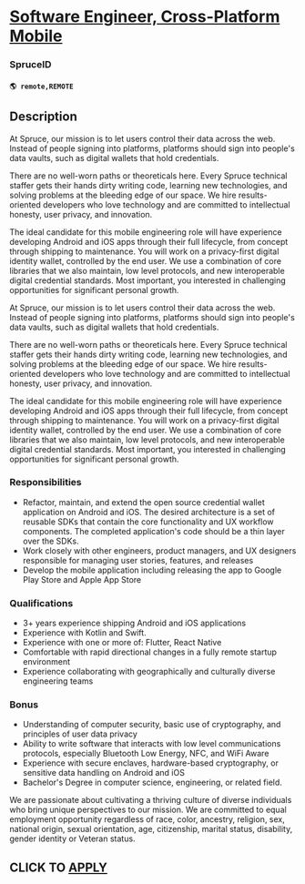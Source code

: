 # [Software Engineer, Cross-Platform Mobile](https://www.remotewlb.com/apply/software-engineer-cross-platform-mobile)  
### SpruceID  
#### `🌎 remote,REMOTE`  

## Description

At Spruce, our mission is to let users control their data across the web. Instead of people signing into platforms, platforms should sign into people's data vaults, such as digital wallets that hold credentials.

  

There are no well-worn paths or theoreticals here. Every Spruce technical staffer gets their hands dirty writing code, learning new technologies, and solving problems at the bleeding edge of our space. We hire results-oriented developers who love technology and are committed to intellectual honesty, user privacy, and innovation.

  

The ideal candidate for this mobile engineering role will have experience developing Android and iOS apps through their full lifecycle, from concept through shipping to maintenance. You will work on a privacy-first digital identity wallet, controlled by the end user. We use a combination of core libraries that we also maintain, low level protocols, and new interoperable digital credential standards. Most important, you interested in challenging opportunities for significant personal growth.

  

At Spruce, our mission is to let users control their data across the web. Instead of people signing into platforms, platforms should sign into people's data vaults, such as digital wallets that hold credentials.

  

There are no well-worn paths or theoreticals here. Every Spruce technical staffer gets their hands dirty writing code, learning new technologies, and solving problems at the bleeding edge of our space. We hire results-oriented developers who love technology and are committed to intellectual honesty, user privacy, and innovation.

  

The ideal candidate for this mobile engineering role will have experience developing Android and iOS apps through their full lifecycle, from concept through shipping to maintenance. You will work on a privacy-first digital identity wallet, controlled by the end user. We use a combination of core libraries that we also maintain, low level protocols, and new interoperable digital credential standards. Most important, you interested in challenging opportunities for significant personal growth.

  

### Responsibilities

* Refactor, maintain, and extend the open source credential wallet application on Android and iOS. The desired architecture is a set of reusable SDKs that contain the core functionality and UX workflow components. The completed application's code should be a thin layer over the SDKs.
* Work closely with other engineers, product managers, and UX designers responsible for managing user stories, features, and releases
* Develop the mobile application including releasing the app to Google Play Store and Apple App Store

  

### Qualifications

* 3+ years experience shipping Android and iOS applications
* Experience with Kotlin and Swift.
* Experience with one or more of: Flutter, React Native
* Comfortable with rapid directional changes in a fully remote startup environment
* Experience collaborating with geographically and culturally diverse engineering teams

  

### Bonus

* Understanding of computer security, basic use of cryptography, and principles of user data privacy
* Ability to write software that interacts with low level communications protocols, especially Bluetooth Low Energy, NFC, and WiFi Aware
* Experience with secure enclaves, hardware-based cryptography, or sensitive data handling on Android and iOS
* Bachelor's Degree in computer science, engineering, or related field.

  

We are passionate about cultivating a thriving culture of diverse individuals who bring unique perspectives to our mission. We are committed to equal employment opportunity regardless of race, color, ancestry, religion, sex, national origin, sexual orientation, age, citizenship, marital status, disability, gender identity or Veteran status.

  
## CLICK TO [APPLY](https://www.remotewlb.com/apply/software-engineer-cross-platform-mobile)

